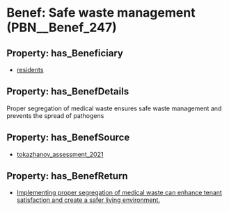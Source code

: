 # Benef: __Safe waste management__ (PBN__Benef_247)

## Property: has_Beneficiary

* [residents](../Stakeholder/PBN__Stakeholder_59)

## Property: has_BenefDetails

Proper segregation of medical waste ensures safe waste management and prevents the spread of pathogens

## Property: has_BenefSource

* [tokazhanov_assessment_2021](../Article/PBN__Article_51)

## Property: has_BenefReturn

* [Implementing proper segregation of medical waste can enhance tenant satisfaction and create a safer living environment.](../BenefReturn/PBN__BenefReturn_259)

